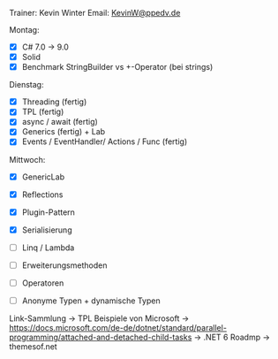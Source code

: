 Trainer: Kevin Winter
Email: KevinW@ppedv.de

Montag:
- [x] C# 7.0 -> 9.0 
- [x] Solid 
- [x] Benchmark StringBuilder vs +-Operator (bei strings)

Dienstag:
- [x] Threading (fertig) 
- [x] TPL (fertig)
- [x] async / await (fertig) 
- [x] Generics (fertig) + Lab
- [x] Events / EventHandler/ Actions / Func (fertig)

Mittwoch: 
- [x] GenericLab
- [x] Reflections 
- [x] Plugin-Pattern 
- [x] Serialisierung 
- [ ] Linq / Lambda 
- [ ] Erweiterungsmethoden  
- [ ] Operatoren
- [ ] Anonyme Typen + dynamische Typen 





Link-Sammlung
-> TPL Beispiele von Microsoft -> https://docs.microsoft.com/de-de/dotnet/standard/parallel-programming/attached-and-detached-child-tasks
-> .NET 6 Roadmp -> themesof.net
